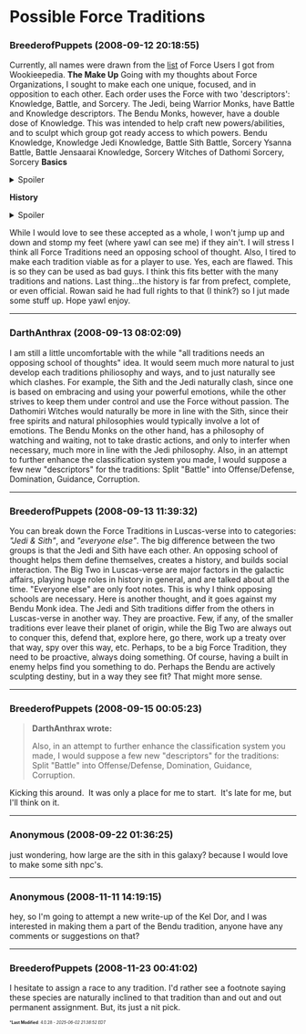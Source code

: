 # Possible Force Traditions

### **BreederofPuppets** (2008-09-12 20:18:55)

Currently, all names were drawn from the [list](http://galacticcampaigns.com/index.php?option=com_fireboard&Itemid=48&func=view&catid=24&id=13878 "http://galacticcampaigns.com/index.php?option=com_fireboard&Itemid=48&func=view&catid=24&id=13878") of Force Users I got from Wookieepedia.
**The Make Up**
Going with my thoughts about Force Organizations, I sought to make each one unique, focused, and in opposition to each other. Each order uses the Force with two 'descriptors': Knowledge, Battle, and Sorcery. The Jedi, being Warrior Monks, have Battle and Knowledge descriptors. The Bendu Monks, however, have a double dose of Knowledge. This was intended to help craft new powers/abilities, and to sculpt which group got ready access to which powers.
Bendu Knowledge, Knowledge
Jedi Knowledge, Battle
Sith Battle, Sorcery
Ysanna Battle, Battle
Jensaarai Knowledge, Sorcery
Witches of Dathomi Sorcery, Sorcery
**Basics**<details><summary>Spoiler</summary>

**Bendu**
*The Force shall show you the path*
Outlook: The Bendu have long mastered the art of Farseeing, and use it to see the path of the galaxy. However, with this knowledge comes the understanding that interference will cause more pain and suffering. Thus, when they do act, it is usually in an effort to keep to path the Unseen Force has foretold them.
Opponents: Jensaarai
Signature Power: Farseeing
Weapon of Choice: Unarmed Strike
**Jedi**
*Peace within, Peace without.*
Outlook: To use the Force with emotion is an anthem to the Jedi. In their view, the Force is a powerful gift that shouldn't be used carelessly. To this effect, the Jedi are bastions of relaxation and calmness, even amidst battle. While few Jedi Masters can claim never to have chosen paths without strong emotions, the actions they took while on that path were coolly executed.
Opponents: Sith
Signature Power: Battle Mediation
Weapon of Choice: Lightsaber
**Sith**
*To know the Living Force, one must* live*.*
Outlook: The Sith are perhaps the most sensational of the Force Orders. Empathic in their belief that all of life are parts of the Living Force, one must know each part of life to full understand it. Love, hate, joy and sadness are not only expected parts of Sith training, but also a requirement. It goes without saying the Sith can be the most volatile of all the traditions, but also the most loving.
Opponents: Jedi
Signature Power: Empathy
Weapon of Choice: Sith Sword (the CIV?)
**Ysanna**
*Chaos is death.*
Outlook: Founded by a Jedi soldier who had seen too much death and destruction during the chaos of the second galactic war, the Ysanna Regiment is one of structure. They act as peace keepers, mercenaries, and bounty hunters, seeking to bring stablization to the galaxy. A small organization; the Ysanna are very particular to who they let join;, they know they cannot accomplish their mission in a short time, so they focus on doing what they can.
Opponents: Witches of Dathomi
Signature Power: Bending the Bullet
Weapon of Choice: Slug thrower pistols and rifles
**Jensaarai**
*Wait not for Evil to cross your doorway; cross Evil's door first.*
Outlook: The Jensarri are perhaps the most proactive and all the Force Traditions, actively seeking out wrongs to write. Called Paladins in some systems, they are welcomed with cautious arms. While they do, in fact, hunt down criminals and wrong doers, they do so without care of local law, nor do they consider the consequences. Getting between a Jensarri and her target is said to be a very dangerous, almost as dangerous as standing between that same Jensarri and her family.
Opponents: Bendu
Signature Power: Hunter's Path
Weapon of Choice: Jensarri Lance; like a CIV, only a long bladed spear
**Witches of Dathomi**
*Live with the Force.*
Outlook: The Witches of Dathomi draw most of their teachings from nature, discarding technology as an affront to the Force. They are free spirits, wandering where they will, doing their best to experience life on every planet while leaving as small of a mark as possible. "Choice" is the prayer of this tradition, and anything that limits it is the Witches' bane. They have made great enemies of every slavery in the galaxy, for example.
Opponents: Ysanna
Signature Power: Nature's Wrath
Weapon of Choice: Force Powers; notably Nature's Wrath

</details>

**History**
<details><summary>Spoiler</summary>

The Force is said to bind the universe together. In the Kalium galaxy, it also almost tore the galaxy apart, twice. To understand how a energy created by the very essence of living creature could result in so much death, one much understand the history of the Force, and those who interact with it on a daily basis.
While there are hundreds of thousands of Force Users today, this was hardly the case throughout history. The first recognized Force Users were called the Bendu Monks, after the planet they formed their order on. They were reclusive sages, living peaceful lives on planets light-years away from each other, completely unaware of each otherâ€™s existence. Given their choice, they would have remained that way. Sadly, that choice was not theirs to make.
At the beginning of the Hyper-space Wars, a group of immoral scientists were tasked with the creation of new weapon systems to defeat a technological enemy. To accomplish this, the scientists sought new energy sources. Everything was considered, ranging from the simple and mundane to the most fantastic and mystical. This line of thinking brought them to a lowly monk in the mountains of their home world. This monk was said to be capable of strange and wondrous acts, beyond that of mortals. Thus, the scientists sought him out.
Despite depraved and heinous experiments, they could not draw any of this energy out of the monk before he died. The scientists were forced to look for others. Using the Hyper-space wars as cover, immortal organizations gathered just over twenty of these gifted individuals, and brought them all to Bendu. No one knows how long the monks were captives, what species they were gathered from, or what organization spawned the twisted researchers. It is known that only ten monks survived the ordeal.
The monks were, as a rule, pacifists. Those that were knowledgeable in the way of battle only used their skills as a form of mediation. Almost universally, they were all revered on their home world, untouchable by the locals, and never had a cause to deal harm to another living creature- or even to imagine dealing harm. But after the torturous treatment and the deaths of their fellows, they turned their Force imbued eyes not to their inner selves, and to their captors. Together, they Monks broke free of their captors, using their abilities in terrible and frightful ways. Of their captors, those that did not flee were never seen again.
Two of the Monks were especially remembered for their actions during their fight for freedom. While the stories are far from complete, it is known that the actions of these two Monks made it possible for the others to act at all. Many generations later, the philosophies of these two monks would used as the foundations of the Sith and Jedi traditions.
The scientists attempted to erase their mistake by destroying the planet, and succeeding in scorching Bendu of all lifeâ€¦save the surviving Monks. The remaining half-score of Monks decided to stay on Bendu, and recreate the planet, and to share their knowledge of the Unseen Force with each other. They faced many difficulties, and overcame them one by one. Without ships and supplies, they called out across the galaxy, contacting others through the Force. Those that answered the call brought materials, food, and more people. Then colonists followed, and more supplies, expert technicians, builders, farmer, and more, until the wasted planet had a sustainable, stable settlement.
And then, Bendu disappeared.
The planet never moved, nor did any records of it ever cease to exist. But galaxy wide, every living creature forgot about it. If ever someone saw it listed on a star map, theyâ€™re eyes would glance over the image without noting it. Stories that referred to it were told using different names. Those with relatives that went to the planet could never quite remember which planet their family went to. Anyone who left Bendu remembered they worked on a different planet, in another system. Thus, Bendu remained a truly lost planet for generations.
What caused the ***Bendu Monks*** to drop their Force born invisibility is unknown, save something that the Monks referred to as the Black Age. Where the Order was usually prone to hiding truth behind philosophy and half-spoken rituals, mentioning the Black Age always brought silence. The mundane creatures that dwell on the planet, only loosely affiliated with the order, also maintain their silence, though most can claim with absolute certainty they know nothing of it.
After Bendu reappeared, more travelers came to the tiny planet, though few ever stayed. Among the number that stayed were those interested in learning more about the Benduâ€™s way, and that of the Unseen Force. Generations went by, and the order grew. Other monasteries were constructed on other planets, so the Bendu Way could guide others to the Unseen Force. The order flourished, grew, and learned.
The Bendu Way is one of peaceful contemplation. They were- and are- wise men. They study the Force, and each other. They seek no power over any others, nor do they seek to change the galaxy. Theirs was- and is- a way of open acceptance. If you can to study the Unseen Force, you were allowed, despite your species, gender, and planet of birth. Those that did not come to join the order came to ask these wise men for advice and counsel, and the order survived off the donations these seekers gave. While wars waged in the void above their planets, the Bendu studied the Force, and sought to find their inner peace.
After many generations, the Bendu planet held too many Force Users and their families. Some of the Monks, citing the sheer multitudes of potential Force Users and how out-of-the-way Bendu was, petitioned to have other monasteries built on other planets. Permission was granted, but with a caution. Do not involve yourselves in the politics and schemes of the galaxy, the eldest Monk's warned. Time of Great Death await everyone should you do this. A promise to keep to the Bendu way was made, and the missionaries departed.
This way almost came to an end when one of the monasteries was destroyed. The order became split between those who wished to take arms against the unknown attackers- some for vengeance, some to prevent it from happening again- and those who wished only to be left in peace. This rift widened when the militant group left their monasteries and hunted for the attackers. The militant Bendu- still very much untrained in battle- sought out other groups, and traded their mastery over the Unseen Force for the manpower and skills to hunt the attackers.
The truth behind the destruction of the monastery is a secret still kept by a few, but that secret finally tore the order apart. The militant half of the Bendu Order split from the pacifist side, and then split again. Those that stayed in the order retreated back into their monasteries, renewing their promise to avoid the galaxy as a whole. The militant sideâ€¦they were just getting started.
The militant half of the Bendu order split again, and squared off against each other. Each side went to gather allies, making promises, treaties, and swearing to grant this House or that House â€œthe aid of the Bendu foresightâ€ after that houseâ€™s hated enemy was crushed. The various Houses, having seen the effectiveness of the Benduâ€™s farseeing powers during their hunt just a few years before, jumped on the chance to have that power supporting them. In the end, it seemed like the whole galaxy went to war.
Thus the beginning, and end of the First Force War.
What was once one tradition has split into three. The Bendu Monks let it be known that any returning to their monasteries would be forgiven of all crimes. Those that thought the monks too passive and too introspective, gathered together in a more martial order, and named themselves ***Jedi***, after the teachings of one of the two heroes of the horrors of the Bendu (the first formation of the Bendu Order). They saw what too little control would do, and sought to stamp out any emotion that would lead to another war. The Jedi are Warrior Sages, skill in single martial combat, and disciplined through years of study.
The Third Tradition, named ***Sith*** after the second hero of the Bendu Order, split away to seek freedom. The Force, they claimed, came from life, and in Order to use the Force, one must live. They sought to gain power from their emotions, and to guide this power to better the galaxy. The Sith are studious like their Bendu ancestors, but focus more on using their powers then just contemplating them.
Both the Jedi and the Sith sought to make good their promises, joining with the various houses, and spreading their teachings far and wide. Even before smoke had settled from the First Force War, skirmishes between the two orders began.
Generations later, when every House had its own Force User, be they Sith or Jedi, tensions began to mount once more. Border clashes between Houses, philosophical arguments between Orders, power struggles and resource struggles all came to head, sparking the Second Force War. Great fleets, from every corner of the galaxy, swarmed each other, each with a Jedi or Sith on the bridge. At first, it was House on House, and Order on Order, but before long, inner House power struggles, and conflicts of loyalty in the Force Users fractured alliances, fermented betrayals, and tossed the galaxy into chaos. The battles ravaged whole systems, leaving smoldering planets in its wake. No one was left untouched by this war; those not killed or had their mind torn asunder lost family, homes, and livelihoods. This, it seemed, was the death throes of the galaxy.
The Second Force War did not end abruptly, nor was there ever an official cease fire called for many years. Instead, the battles petered out as those still living grew tired of the bloodshed and battle. The official end came two years after the last large battle was fought, more as an agreed upon moment than anything else. Also during this afterthought, the Galactic Council was formed, and its first ruling was the end of the War, with no victory announced, and no fault levied. Its second ruling was baring any Bendu, Jedi, or Sith from ever holding political office, or a military rank. The Councilâ€™s second ruling is known to be the first ignored.
The horrors perpetrated on both sides of the conflict were horrible. All manner of crimes were committed, and many grew disgusted with their respective Orders. The Jedi and the Sith called for their members to return, while the Bendu Monks restated their calm acceptance of any willing to lay their weapons down. Most accepted one of these three offers. The majority of those who did not, slipped away to live normal lives, far away from what brought so much death to the galaxy. There were those, however, who could not bring themselves to step away from the Force, yet could not return to those who they saw as so very wrong. These few began teaching new ways of the Force. After many generations, few of these traditions resemble the Bendu philosophies, or even that of the Jedi or Sith Traditions.
The first to form was the ***Witches of Dathomi***, willing outcasts of the Sith Traditions. In keeping with their progenitors, they valued freedom over control, and sought to live with nature as opposed to fighting against it. While this resulted in tradition lacking as many warriors as the other orders, they made up for it in their wide array of abilities; it is said that some of the â€œspellsâ€ the witches use are unknown even to the Bendu monks. Dathomi was the name of one of the Bendu founders, whose descendants formed the Sith Tradition.
The next group, another off shoot of the Sith, are the ***Jensaarai***; the order drew it's name from a story about one of the founding members of the Bendu tradition. The word, reputed to be the only one the monk every said, meant family. They directly opposed the Bendu Monks, seeking action over stasis, aggression over passiveness. For them, one does not wait at home for evil to come, but it must be sought out and destroyed. The Jensaarai are known for their magi, war wizards forcing on enhancing their troupes, and using their powers in an offensive manner.
The youngest Order is the also the most organized. Founded by a Jedi who refused to return to the Order, the ***Ysanna*** the old speech world for Protection is a tradition of warriors. Taking from various military backgrounds, the Ysanna are soldiers first and foremost. Where the Jedi seek to stamp out wayward emotion, the Ysanna seek to stamp out Chaos. To that end, they are mercenaries, strict on who the hire out to, and always in small units. They are perhaps the weakest in their powers, but are well known for their abilities to augment slug thrower fire arms with their minor skills.
These six no longer war openly with each other, but conflicts arise. Jedi still oppose the Sith, the Ysanna and the Witches cannot abide each other, and the Jensaarai are polar opposites to the ancient Bendu, but none longer seek open war.
What happens in the shadows, howeverâ€¦

</details>

While I would love to see these accepted as a whole, I won't jump up and down and stomp my feet (where yawl can see me) if they ain't. I will stress I think all Force Traditions need an opposing school of thought.
Also, I tired to make each tradition viable as for a player to use. Yes, each are flawed. This is so they can be used as bad guys. I think this fits better with the many traditions and nations.
Last thing...the history is far from prefect, complete, or even official. Rowan said he had full rights to that (I think?) so I jut made some stuff up.
Hope yawl enjoy.

---

### **DarthAnthrax** (2008-09-13 08:02:09)

I am still a little uncomfortable with the while "all traditions needs an opposing school of thoughts" idea. It would seem much more natural to just develop each traditions philiosophy and ways, and to just naturally see which clashes.
For example, the Sith and the Jedi naturally clash, since one is based on embracing and using your powerful emotions, while the other strives to keep them under control and use the Force without passion. The Dathomiri Witches would naturally be more in line with the Sith, since their free spirits and natural philosophies would typically involve a lot of emotions. The Bendu Monks on the other hand, has a philosophy of watching and waiting, not to take drastic actions, and only to interfer when necessary, much more in line with the Jedi philosophy.
Also, in an attempt to further enhance the classification system you made, I would suppose a few new "descriptors" for the traditions: Split "Battle" into Offense/Defense, Domination, Guidance, Corruption.

---

### **BreederofPuppets** (2008-09-13 11:39:32)

You can break down the Force Traditions in Luscas-verse into to categories: *"Jedi & Sith"*, and *"everyone else"*. The big difference between the two groups is that the Jedi and Sith have each other. An opposing school of thought helps them define themselves, creates a history, and builds social interaction. The Big Two in Luscas-verse are major factors in the galactic affairs, playing huge roles in history in general, and are talked about all the time.
"Everyone else" are only foot notes. This is why I think opposing schools are necessary.
Here is another thought, and it goes against my Bendu Monk idea. The Jedi and Sith traditions differ from the others in Luscas-verse in another way. They are proactive. Few, if any, of the smaller traditions ever leave their planet of origin, while the Big Two are always out to conquer this, defend that, explore here, go there, work up a treaty over that way, spy over this way, etc. Perhaps, to be a big Force Tradition, they need to be proactive, always doing something. Of course, having a built in enemy helps find you something to do.
Perhaps the Bendu are actively sculpting destiny, but in a way they see fit? That might more sense.

---

### **BreederofPuppets** (2008-09-15 00:05:23)

> **DarthAnthrax wrote:**
>
> Also, in an attempt to further enhance the classification system you made, I would suppose a few new &quot;descriptors&quot; for the traditions: Split &quot;Battle&quot; into Offense/Defense, Domination, Guidance, Corruption.

Kicking this around.  It was only a place for me to start.  It's late for me, but I'll think on it.

---

### **Anonymous** (2008-09-22 01:36:25)

just wondering, how large are the sith in this galaxy? because I would love to make some sith npc's.

---

### **Anonymous** (2008-11-11 14:19:15)

hey, so I'm going to attempt a new write-up of the Kel Dor, and I was interested in making them a part of the Bendu tradition, anyone have any comments or suggestions on that?

---

### **BreederofPuppets** (2008-11-23 00:41:02)

I hesitate to assign a race to any tradition. I'd rather see a footnote saying these species are naturally inclined to that tradition than and out and out permanent assignment.
But, its just a nit pick.



<span style="font-size: 0.5em;">***Last Modified**: 4.0.28 - *2025-06-02 21:38:52 EDT*</span>
